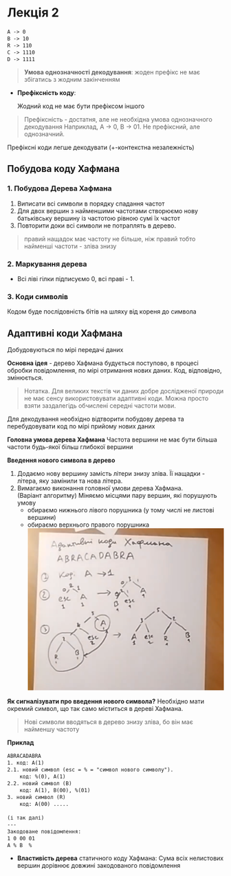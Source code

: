 # Лекція 2

```
A -> 0
B -> 10
R -> 110
C -> 1110
D -> 1111
```

> **Умова однозначності декодування**:
> жоден префікс не має збігатись з жодним закінченням

* **Префіксність коду**:
    
    Жодний код не має бути префіксом іншого

> Префіксність - достатня, але не необхідна умова однозначного декодування
> Наприклад, A -> 0, B -> 01. Не префіксний, але однозначний.

Префіксні коди легше декодувати (+-контекстна незалежність)

## Побудова коду Хафмана
### 1. Побудова Дерева Хафмана
1. Виписати всі символи в порядку спадання частот
2. Для двох вершин з найменшими частотами створюємо нову батьківську вершину із частотою рівною сумі їх частот
3. Повторити доки всі символи не потраплять в дерево.
> правий нащадок має частоту не більше, ніж правий
> тобто найменші частоти - зліва знизу

### 2. Маркування дерева
* Всі ліві гілки підписуємо 0, всі праві - 1.

### 3. Коди символів
Кодом буде послідовність бітів на шляху від кореня до символа


## Адаптивні коди Хафмана
Добудовуються по мірі передачі даних

**Основна ідея** - дерево Хафмана будується поступово, в процесі обробки повідомлення, по мірі отримання нових даних. Код, відповідно, змінюється.

> Нотатка. Для великих текстів чи даних добре дослідженої природи не має сенсу використовувати адаптивні коди. Можна просто взяти заздалегідь обчислені середні частоти мови.

Для декодування необхідно відтворити побудову дерева та перебудовувати код по мірі прийому нових даних

**Головна умова дерева Хафмана**
Частота вершини не має бути більша частоти будь-якої більш глибокої вершини 

**Введення нового символа в дерево**
1. Додаємо нову вершину замість літери знизу зліва. Її нащадки - літера, яку замінили та нова літера.
2. Вимагаємо виконання головної умови дерева Хафмана.  
    (Варіант алгоритму) Міняємо місцями пару вершин, які порушують умову
    - обираємо нижнього лівого порушника (у тому числі не листові вершини)
    - обираємо верхнього правого порушника
    ![](l2_1.png)


**Як сигналізувати про введення нового символа?**
Необхідно мати окремий символ, що так само міститься в дереві Хафмана.

> Нові символи вводяться в дерево знизу зліва, бо він має найменшу частоту

**Приклад**
```
ABRACADABRA
1. код: A(1)
2.1. новий символ (esc = % = "символ нового символу"). 
    код: %(0), A(1)
2.2. новий символ (B) 
    код: A(1), B(00), %(01)
3. новий символ (R)
    код: A(00) .....

(і так далі)
---
Закодоване повідомлення:
1 0 00 01 
A % B  % 
```

* **Властивість дерева** статичного коду Хафмана:
  Сума всіх нелистових вершин дорівнює довжині закодованого повідомлення

  